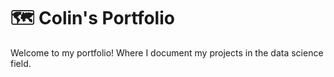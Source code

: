 # 🗺 Colin's Portfolio
Welcome to my portfolio! Where I document my projects in the data science field.
